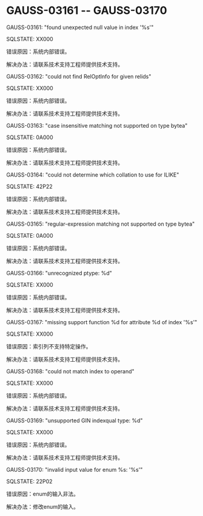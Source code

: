 # GAUSS-03161 -- GAUSS-03170

GAUSS-03161: "found unexpected null value in index '%s'"

SQLSTATE: XX000

错误原因：系统内部错误。

解决办法：请联系技术支持工程师提供技术支持。

GAUSS-03162: "could not find RelOptInfo for given relids"

SQLSTATE: XX000

错误原因：系统内部错误。

解决办法：请联系技术支持工程师提供技术支持。

GAUSS-03163: "case insensitive matching not supported on type bytea"

SQLSTATE: 0A000

错误原因：系统内部错误。

解决办法：请联系技术支持工程师提供技术支持。

GAUSS-03164: "could not determine which collation to use for ILIKE"

SQLSTATE: 42P22

错误原因：系统内部错误。

解决办法：请联系技术支持工程师提供技术支持。

GAUSS-03165: "regular-expression matching not supported on type bytea"

SQLSTATE: 0A000

错误原因：系统内部错误。

解决办法：请联系技术支持工程师提供技术支持。

GAUSS-03166: "unrecognized ptype: %d"

SQLSTATE: XX000

错误原因：系统内部错误。

解决办法：请联系技术支持工程师提供技术支持。

GAUSS-03167: "missing support function %d for attribute %d of index '%s'"

SQLSTATE: XX000

错误原因：索引列不支持特定操作。

解决办法：请联系技术支持工程师提供技术支持。

GAUSS-03168: "could not match index to operand"

SQLSTATE: XX000

错误原因：系统内部错误。

解决办法：请联系技术支持工程师提供技术支持。

GAUSS-03169: "unsupported GIN indexqual type: %d"

SQLSTATE: XX000

错误原因：系统内部错误。

解决办法：请联系技术支持工程师提供技术支持。

GAUSS-03170: "invalid input value for enum %s: '%s'"

SQLSTATE: 22P02

错误原因：enum的输入非法。

解决办法：修改enum的输入。

